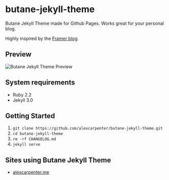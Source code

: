 # butane-jekyll-theme

Butane Jekyll Theme made for Github Pages. Works great for your personal blog.

Highly inspired by the [Framer blog](http://blog.framerjs.com/).

## Preview

![Butane Jekyll Theme Preview](http://i.imgur.com/a3K0y7N.jpg)

## System requirements
- Ruby 2.2
- Jekyll 3.0

## Getting Started
1. `git clone https://github.com/alexcarpenter/butane-jekyll-theme.git`
2. `cd butane-jekyll-theme`
3. `rm -rf CHANGELOG.md`
4. `jekyll serve`

## Sites using Butane Jekyll Theme
- [alexcarpenter.me](http://alexcarpenter.me)
